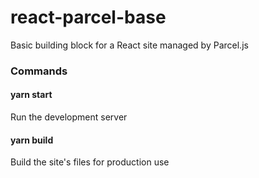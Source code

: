 # react-parcel-base
Basic building block for a React site managed by Parcel.js

### Commands
#### yarn start
Run the development server

#### yarn build
Build the site's files for production use

